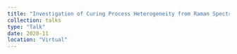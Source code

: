```yaml
---
title: "Investigation of Curing Process Heterogeneity from Raman Spectrum via CP Decomposition"
collection: talks
type: "Talk"
date: 2020-11
location: "Virtual"
---
```

